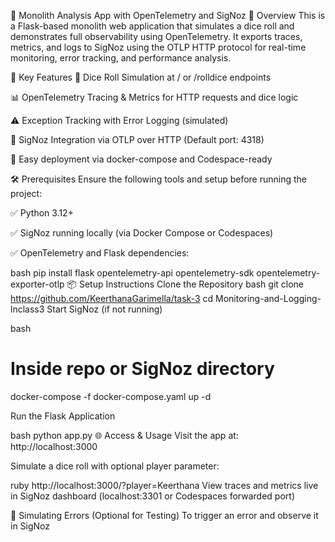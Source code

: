 

🧩 Monolith Analysis App with OpenTelemetry and SigNoz
📌 Overview
This is a Flask-based monolith web application that simulates a dice roll and demonstrates full observability using OpenTelemetry. It exports traces, metrics, and logs to SigNoz using the OTLP HTTP protocol for real-time monitoring, error tracking, and performance analysis.

🚀 Key Features
🎲 Dice Roll Simulation at / or /rolldice endpoints

📊 OpenTelemetry Tracing & Metrics for HTTP requests and dice logic

⚠️ Exception Tracking with Error Logging (simulated)

📡 SigNoz Integration via OTLP over HTTP (Default port: 4318)

📁 Easy deployment via docker-compose and Codespace-ready

🛠️ Prerequisites
Ensure the following tools and setup before running the project:

✅ Python 3.12+

✅ SigNoz running locally (via Docker Compose or Codespaces)

✅ OpenTelemetry and Flask dependencies:

bash
pip install flask opentelemetry-api opentelemetry-sdk opentelemetry-exporter-otlp
📦 Setup Instructions
Clone the Repository
bash
git clone  https://github.com/KeerthanaGarimella/task-3
cd Monitoring-and-Logging-lnclass3
Start SigNoz (if not running)

bash
# Inside repo or SigNoz directory
docker-compose -f docker-compose.yaml up -d

Run the Flask Application

bash
python app.py
🌐 Access & Usage
Visit the app at: http://localhost:3000

Simulate a dice roll with optional player parameter:

ruby
http://localhost:3000/?player=Keerthana
View traces and metrics live in SigNoz dashboard (localhost:3301 or Codespaces forwarded port)

🧪 Simulating Errors (Optional for Testing)
To trigger an error and observe it in SigNoz


